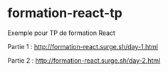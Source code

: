 # formation-react-tp
Exemple pour TP de formation React

Partie 1 : http://formation-react.surge.sh/day-1.html

Partie 2 : http://formation-react.surge.sh/day-2.html
